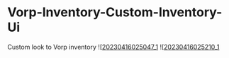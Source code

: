# Vorp-Inventory-Custom-Inventory-Ui
Custom look to Vorp inventory 
![[20230416025047_1](https://user-images.githubusercontent.com/33432908/232278853-fbd4f5ee-8f05-4df8-9958-4c407002a578.png](https://cdn.discordapp.com/attachments/1069755376242790411/1156527032717561876/20230927054522_1.jpg?ex=65154b3b&is=6513f9bb&hm=b3d66b4abab5070d8ae50349e58dfe26c7ac1d9792539d4b89ce47837de45e80&)https://cdn.discordapp.com/attachments/1069755376242790411/1156527032717561876/20230927054522_1.jpg?ex=65154b3b&is=6513f9bb&hm=b3d66b4abab5070d8ae50349e58dfe26c7ac1d9792539d4b89ce47837de45e80&)
![[20230416025210_1](https://user-images.githubusercontent.com/33432908/232278864-bccfdb38-9b09-44b2-bd3f-3ccb437b61d5.png](https://cdn.discordapp.com/attachments/1069755376242790411/1156527440223551509/20230927054658_1.jpg?ex=65154b9c&is=6513fa1c&hm=c9a8eb887b956498d56520c6d304ae37c04c9d381daba5d7edf7e58156600187&)https://cdn.discordapp.com/attachments/1069755376242790411/1156527440223551509/20230927054658_1.jpg?ex=65154b9c&is=6513fa1c&hm=c9a8eb887b956498d56520c6d304ae37c04c9d381daba5d7edf7e58156600187&)
